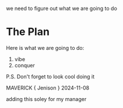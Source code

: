 we need to figure out what we are going to do

# The Plan

Here is what we are going to do:

1. vibe
2. conquer

P.S. Don't forget to look cool doing it

MAVERICK { Jenison }        2024-11-08


adding this soley for my manager